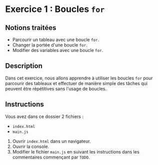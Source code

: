 # Exercice 1 : Boucles `for`

## Notions traitées

- Parcourir un tableau avec une boucle `for`.
- Changer la portée d'une boucle `for`.
- Modifier des variables avec une boucle `for`.

## Description

Dans cet exercice, nous allons apprendre à utiliser les boucles `for` pour parcourir
des tableaux et effectuer de manière simple des tâches qui peuvent être répétitives
sans l'usage de boucles.

## Instructions

Vous avez dans ce dossier 2 fichiers :

- `index.html`
- `main.js`

1. Ouvrir `index.html` dans un navigateur.
2. Ouvrir la console.
3. Modifier le fichier `main.js` en suivant les instructions dans les commentaires commençant par `TODO`.
